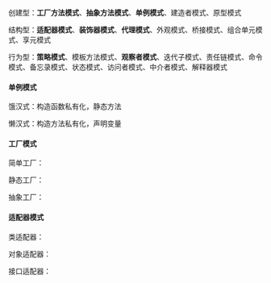 创建型：**工厂方法模式**、**抽象方法模式**、**单例模式**、建造者模式、原型模式

结构型：**适配器模式**、**装饰器模式**、**代理模式**、外观模式、桥接模式、组合单元模式、享元模式

行为型：**策略模式**、模板方法模式、**观察者模式**、迭代子模式、责任链模式、命令模式、备忘录模式、状态模式、访问者模式、中介者模式、解释器模式

#### 单例模式

饿汉式：构造函数私有化，静态方法

懒汉式：构造方法私有化，声明变量

#### 工厂模式

简单工厂：

静态工厂：

抽象工厂：

#### 适配器模式

类适配器：

对象适配器：

接口适配器：


